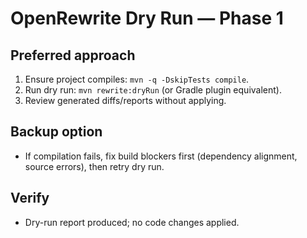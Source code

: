 # OpenRewrite Dry Run — Phase 1

## Preferred approach
1. Ensure project compiles: `mvn -q -DskipTests compile`.
2. Run dry run: `mvn rewrite:dryRun` (or Gradle plugin equivalent).
3. Review generated diffs/reports without applying.

## Backup option
- If compilation fails, fix build blockers first (dependency alignment, source errors), then retry dry run.

## Verify
- Dry-run report produced; no code changes applied.
